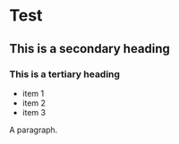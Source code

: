 Test
====

## This is a secondary heading
### This is a tertiary heading

* item 1
* item 2
* item 3

A paragraph.
